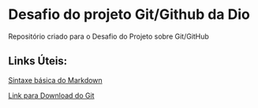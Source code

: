 # Desafio do projeto Git/Github da Dio
Repositório criado para o Desafio do Projeto sobre Git/GitHub

## Links Úteis:
[Sintaxe básica do Markdown](https://www.markdownguide.org/basic-syntax/)

[Link para Download do Git](https://git-scm.com/)



